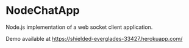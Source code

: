 # NodeChatApp
Node.js implementation of a web socket client application.

Demo available at https://shielded-everglades-33427.herokuapp.com/
